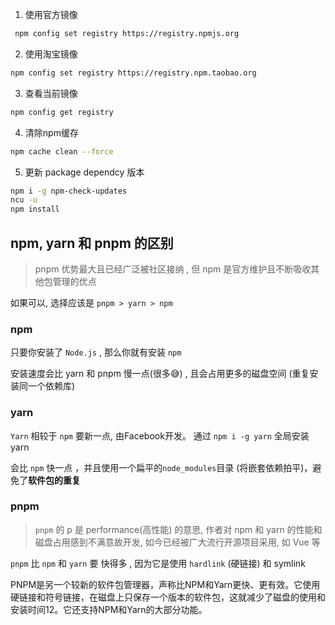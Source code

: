 
1. 使用官方镜像
```sh
 npm config set registry https://registry.npmjs.org
```

2. 使用淘宝镜像
```sh
npm config set registry https://registry.npm.taobao.org
```


3. 查看当前镜像
```sh
npm config get registry
```

4. 清除npm缓存
```sh
npm cache clean --force
```

5. 更新 package dependcy 版本
```sh
npm i -g npm-check-updates
ncu -u
npm install
```


## npm, yarn 和 pnpm 的区别

> pnpm 优势最大且已经广泛被社区接纳 , 但 npm 是官方维护且不断吸收其他包管理的优点 

如果可以,  选择应该是  `pnpm > yarn > npm`

### npm
只要你安装了 `Node.js` , 那么你就有安装 `npm` 

安装速度会比 yarn 和 pnpm 慢一点(很多😅) , 且会占用更多的磁盘空间 (重复安装同一个依赖库)


### yarn

`Yarn` 相较于 `npm` 要新一点, 由Facebook开发。 通过  `npm i -g yarn` 全局安装 yarn

会比 `npm` 快一点 ，并且使用一个扁平的`node_modules`目录 (将嵌套依赖拍平)，避免了**软件包的重复**



### pnpm

> `pnpm`  的 p 是 performance(高性能) 的意思, 作者对 npm 和 yarn 的性能和磁盘占用感到不满意故开发,  如今已经被广大流行开源项目采用,  如 Vue 等

`pnpm` 比 `npm` 和 `yarn` 要 快得多 , 因为它是使用 `hardlink` (硬链接) 和 symlink 


PNPM是另一个较新的软件包管理器，声称比NPM和Yarn更快、更有效。它使用硬链接和符号链接，在磁盘上只保存一个版本的软件包，这就减少了磁盘的使用和安装时间12。它还支持NPM和Yarn的大部分功能。
